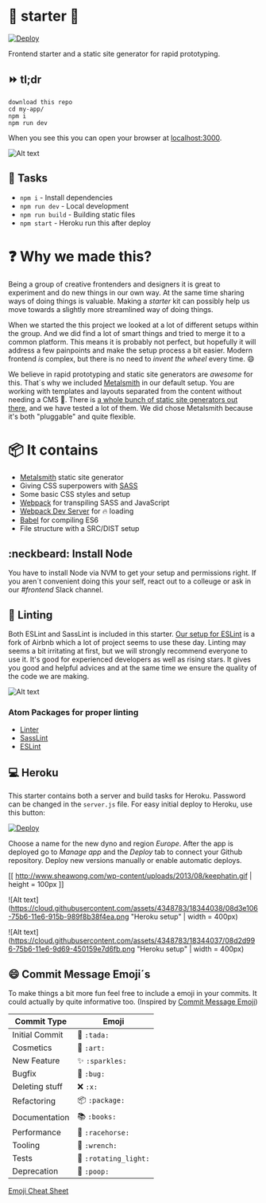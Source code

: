 # :green_heart: starter :green_heart:
[![Deploy](https://www.herokucdn.com/deploy/button.svg)](https://heroku.com/deploy)

Frontend starter and a static site generator for rapid prototyping.

## :fast_forward: tl;dr
```
download this repo
cd my-app/
npm i
npm run dev
```

When you see this you can open your browser at [localhost:3000](http://localhost:3000).

![Alt text](https://cloud.githubusercontent.com/assets/4348783/18286459/2f49addc-7473-11e6-9e47-9061ecba7116.gif?raw=true "Start")

## :muscle: Tasks
* `npm i` - Install dependencies
* `npm run dev` - Local development
* `npm run build` - Building static files
* `npm start` - Heroku run this after deploy

# :question: Why we made this?
Being a group of creative frontenders and designers it is great to experiment and do new things in our own way. At the same time sharing ways of doing things is valuable. Making a *starter* kit can possibly help us move towards a slightly more streamlined way of doing things.

When we started the this project we looked at a lot of different setups within the group. And we did find a lot of smart things and tried to merge it to a common platform. This means it is probably not perfect, but hopefully it will address a few painpoints and make the setup process a bit easier. Modern frontend _is_ complex, but there is no need to _invent the wheel_ every time. :smile:

We believe in rapid prototyping and static site generators are _awesome_ for this. That´s why we included [Metalsmith](http://www.metalsmith.io/) in our default setup. You are working with templates and layouts separated from the content without needing a CMS :metal:. There is [a whole bunch of static site generators out there](https://staticgen.com), and we have tested a lot of them. We did chose Metalsmith because it's both "pluggable" and quite flexible.

# :package: It contains
* [Metalsmith](http://http://www.metalsmith.io/) static site generator
* Giving CSS superpowers with [SASS](http://sass-lang.com/)
* Some basic CSS styles and setup
* [Webpack](https://webpack.github.io/) for transpiling SASS and JavaScript
* [Webpack Dev Server](https://webpack.github.io/docs/webpack-dev-server.html) for :fire: loading
* [Babel](https://babeljs.io/) for compiling ES6
* File structure with a SRC/DIST setup

## :neckbeard: Install Node
You have to install Node via NVM to get your setup and permissions right. If you aren´t convenient doing this your self, react out to a colleuge or ask in our *#frontend* Slack channel.

## :fork_and_knife: Linting
Both ESLint and SassLint is included in this starter. [Our setup for ESLint](https://github.com/netliferesearch/eslint-config-netliferesearch) is a fork of Airbnb which a lot of project seems to use these day. Linting may seems a bit irritating at first, but we will strongly recommend everyone to use it. It's good for experienced developers as well as rising stars. It gives you good and helpful advices and at the same time we ensure the quality of the code we are making.

![Alt text](https://cloud.githubusercontent.com/assets/4348783/18286458/2f4758e8-7473-11e6-9b36-4ae5bc450490.png?raw=true "Linting")

### Atom Packages for proper linting
* [Linter](https://atom.io/packages/linter)
* [SassLint](https://atom.io/packages/linter-sass-lint)
* [ESLint](https://atom.io/packages/linter-eslint)

## :computer: Heroku
This starter contains both a server and build tasks for Heroku. Password can be changed in the `server.js` file. For easy initial deploy to Heroku, use this button:

[![Deploy](https://www.herokucdn.com/deploy/button.svg)](https://heroku.com/deploy)

Choose a name for the new dyno and region *Europe*. After the app is deployed go to *Manage app* and the *Deploy* tab to connect your Github repository. Deploy new versions manually or enable automatic deploys.

[[ http://www.sheawong.com/wp-content/uploads/2013/08/keephatin.gif | height = 100px ]]

![Alt text](https://cloud.githubusercontent.com/assets/4348783/18344038/08d3e106-75b6-11e6-915b-989f8b38f4ea.png "Heroku setup" | width = 400px)

![Alt text](https://cloud.githubusercontent.com/assets/4348783/18344037/08d2d996-75b6-11e6-9d69-450159e7d6fb.png "Heroku setup" | width = 400px)

## :smile: Commit Message Emoji´s
To make things a bit more fun feel free to include a emoji in your commits. It could actually by quite informative too. (Inspired by [Commit Message Emoji](https://github.com/dannyfritz/commit-message-emoji))

Commit Type | Emoji
----------  | -------------
Initial Commit | :tada: `:tada:`
Cosmetics | :art: `:art:`
New Feature | :sparkles: `:sparkles:`
Bugfix | :bug: `:bug:`
Deleting stuff | :x: `:x:`
Refactoring | :package: `:package:`
Documentation | :books: `:books:`
Performance | :racehorse: `:racehorse:`
Tooling | :wrench: `:wrench:`
Tests | :rotating_light: `:rotating_light:`
Deprecation | :poop: `:poop:`

[Emoji Cheat Sheet](http://www.webpagefx.com/tools/emoji-cheat-sheet/)
